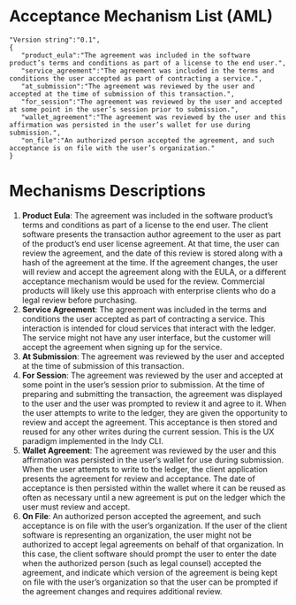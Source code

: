 # Acceptance Mechanism List (AML)
```
"Version string":"0.1",
{  
   "product_eula":"The agreement was included in the software product’s terms and conditions as part of a license to the end user.",
   "service_agreement":"The agreement was included in the terms and conditions the user accepted as part of contracting a service.",
   "at_submission":"The agreement was reviewed by the user and accepted at the time of submission of this transaction.",
   "for_session":"The agreement was reviewed by the user and accepted at some point in the user’s session prior to submission.",
   "wallet_agreement":"The agreement was reviewed by the user and this affirmation was persisted in the user’s wallet for use during submission.",
   "on_file":"An authorized person accepted the agreement, and such acceptance is on file with the user’s organization."
}
```
# Mechanisms Descriptions
1. **Product Eula**: The agreement was included in the software product’s terms and conditions as part of a license to the end user. The client software presents the transaction author agreement to the user as part of the product’s end user license agreement. At that time, the user can review the agreement, and the date of this review is stored along with a hash of the agreement at the time. If the agreement changes, the user will review and accept the agreement along with the EULA, or a different acceptance mechanism would be used for the review. Commercial products will likely use this approach with enterprise clients who do a legal review before purchasing.
2. **Service Agreement**: The agreement was included in the terms and conditions the user accepted as part of contracting a service. This interaction is intended for cloud services that interact with the ledger. The service might not have any user interface, but the customer will accept the agreement when signing up for the service.
3. **At Submission**: The agreement was reviewed by the user and accepted at the time of submission of this transaction.
4. **For Session**: The agreement was reviewed by the user and accepted at some point in the user’s session prior to submission. At the time of preparing and submitting the transaction, the agreement was displayed to the user and the user was prompted to review it and agree to it. When the user attempts to write to the ledger, they are given the opportunity to review and accept the agreement. This acceptance is then stored and reused for any other writes during the current session. This is the UX paradigm implemented in the Indy CLI.
5. **Wallet Agreement**: The agreement was reviewed by the user and this affirmation was persisted in the user’s wallet for use during submission. When the user attempts to write to the ledger, the client application presents the agreement for review and acceptance. The date of acceptance is then persisted within the wallet where it can be reused as often as necessary until a new agreement is put on the ledger which the user must review and accept.
6. **On File**: An authorized person accepted the agreement, and such acceptance is on file with the user’s organization. If the user of the client software is representing an organization, the user might not be authorized to accept legal agreements on behalf of that organization. In this case, the client software should prompt the user to enter the date when the authorized person (such as legal counsel) accepted the agreement, and indicate which version of the agreement is being kept on file with the user’s organization so that the user can be prompted if the agreement changes and requires additional review.
